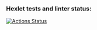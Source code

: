 ### Hexlet tests and linter status:
[![Actions Status](https://github.com/62ng/php-project-lvl2/workflows/hexlet-check/badge.svg)](https://github.com/62ng/php-project-lvl2/actions)